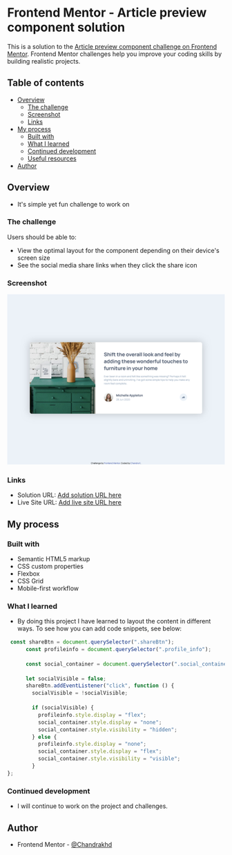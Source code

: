 # Frontend Mentor - Article preview component solution

This is a solution to the [Article preview component challenge on Frontend Mentor](https://www.frontendmentor.io/challenges/article-preview-component-dYBN_pYFT). Frontend Mentor challenges help you improve your coding skills by building realistic projects.

## Table of contents

- [Overview](#overview)
  - [The challenge](#the-challenge)
  - [Screenshot](#screenshot)
  - [Links](#links)
- [My process](#my-process)
  - [Built with](#built-with)
  - [What I learned](#what-i-learned)
  - [Continued development](#continued-development)
  - [Useful resources](#useful-resources)
- [Author](#author)

## Overview

- It's simple yet fun challenge to work on

### The challenge

Users should be able to:

- View the optimal layout for the component depending on their device's screen size
- See the social media share links when they click the share icon

### Screenshot

![](./screenshot/desktopview.png)

### Links

- Solution URL: [Add solution URL here](https://your-solution-url.com)
- Live Site URL: [Add live site URL here](https://your-live-site-url.com)

## My process

### Built with

- Semantic HTML5 markup
- CSS custom properties
- Flexbox
- CSS Grid
- Mobile-first workflow

### What I learned

- By doing this project I have learned to layout the content in different ways.
  To see how you can add code snippets, see below:

```js
 const shareBtn = document.querySelector(".shareBtn");
      const profileinfo = document.querySelector(".profile_info");

      const social_container = document.querySelector(".social_container");

      let socialVisible = false;
      shareBtn.addEventListener("click", function () {
        socialVisible = !socialVisible;

        if (socialVisible) {
          profileinfo.style.display = "flex";
          social_container.style.display = "none";
          social_container.style.visibility = "hidden";
        } else {
          profileinfo.style.display = "none";
          social_container.style.display = "flex";
          social_container.style.visibility = "visible";
        }
};
```

### Continued development

- I will continue to work on the project and challenges.

## Author

- Frontend Mentor - [@Chandrakhd](https://www.frontendmentor.io/profile/Chandrakhd)
